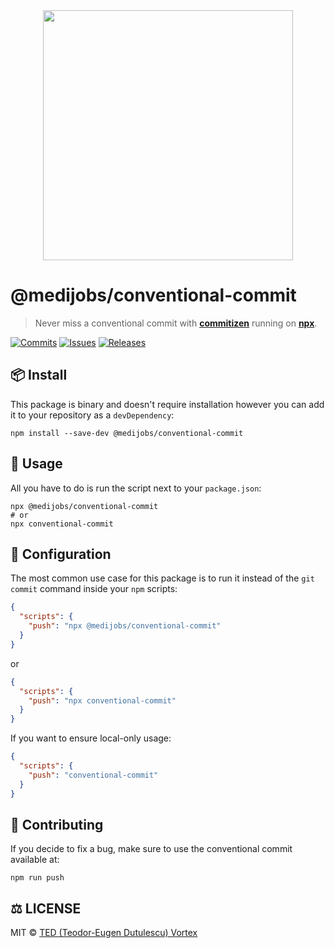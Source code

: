 <div align="center">
  <img src="https://gist.githubusercontent.com/0-vortex/acffcb296295f5d6e10865528ed5c7f2/raw/3666f45755d249534f83d5658ac892c6bc0b4963/medirecruit.svg" width="400">
</div>

# @medijobs/conventional-commit

> Never miss a conventional commit with [**commitizen**](https://github.com/commitizen/cz-cli) running on [**npx**](https://www.npmjs.com/package/npx).

[![Commits](https://img.shields.io/github/commit-activity/w/medijobs/conventional-commit?style=flat)](https://github.com/medijobs/conventional-commit/pulse)
[![Issues](https://img.shields.io/github/issues/medijobs/conventional-commit.svg?style=flat)](https://github.com/medijobs/conventional-commit/issues)
[![Releases](https://img.shields.io/github/v/release/medijobs/conventional-commit.svg?style=flat)](https://github.com/medijobs/conventional-commit/releases)

</div>

## 📦 Install

This package is binary and doesn't require installation however you can add it to your repository as a `devDependency`:

```shell
npm install --save-dev @medijobs/conventional-commit
```

## 🚀 Usage

All you have to do is run the script next to your `package.json`:

```shell
npx @medijobs/conventional-commit
# or
npx conventional-commit
```

## 🔧 Configuration

The most common use case for this package is to run it instead of the `git commit` command inside your `npm` scripts:

```json
{
  "scripts": {
    "push": "npx @medijobs/conventional-commit"
  }
}
```

or

```json
{
  "scripts": {
    "push": "npx conventional-commit"
  }
}
```

If you want to ensure local-only usage:

```json
{
  "scripts": {
    "push": "conventional-commit"
  }
}
```

## 🤝 Contributing

If you decide to fix a bug, make sure to use the conventional commit available at:

```shell
npm run push
```

## ⚖️ LICENSE

MIT © [TED (Teodor-Eugen Dutulescu) Vortex](./LICENSE)
